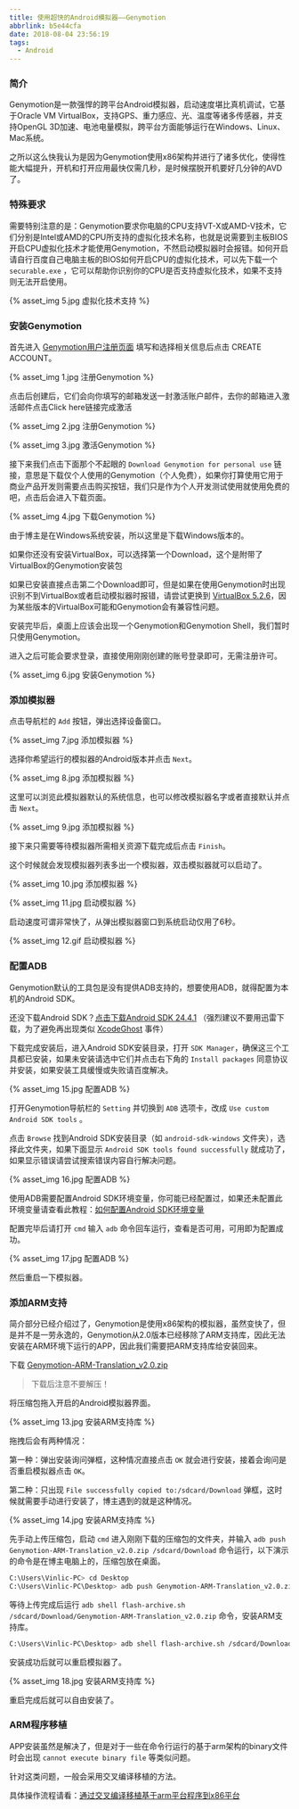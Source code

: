 ```yaml
---
title: 使用超快的Android模拟器——Genymotion
abbrlink: b5e44cfa
date: 2018-08-04 23:56:19
tags:
  - Android
---
```


### 简介

Genymotion是一款强悍的跨平台Android模拟器，启动速度堪比真机调试，它基于Oracle VM VirtualBox，支持GPS、重力感应、光、温度等诸多传感器，并支持OpenGL 3D加速、电池电量模拟，跨平台方面能够运行在Windows、Linux、Mac系统。

之所以这么快我认为是因为Genymotion使用x86架构并进行了诸多优化，使得性能大幅提升，开机和打开应用最快仅需几秒，是时候摆脱开机要好几分钟的AVD了。

### 特殊要求
需要特别注意的是：Genymotion要求你电脑的CPU支持VT-X或AMD-V技术，它们分别是Intel或AMD的CPU所支持的虚拟化技术名称，也就是说需要到主板BIOS开启CPU虚拟化技术才能使用Genymotion，不然启动模拟器时会报错。如何开启请自行百度自己电脑主板的BIOS如何开启CPU的虚拟化技术，可以先下载一个 ``securable.exe`` ，它可以帮助你识别你的CPU是否支持虚拟化技术，如果不支持则无法开启使用。

{% asset_img 5.jpg 虚拟化技术支持 %}

### 安装Genymotion

首先进入 [Genymotion用户注册页面](https://www.genymotion.com/account/create/) 填写和选择相关信息后点击 CREATE ACCOUNT。

{% asset_img 1.jpg 注册Genymotion %}

点击后创建后，它们会向你填写的邮箱发送一封激活账户邮件，去你的邮箱进入激活邮件点击Click here链接完成激活

{% asset_img 2.jpg 注册Genymotion %}

{% asset_img 3.jpg 激活Genymotion %}

接下来我们点击下面那个不起眼的 ``Download Genymotion for personal use`` 链接，意思是下载仅个人使用的Genymotion（个人免费），如果你打算使用它用于商业产品开发则需要点击购买按钮，我们只是作为个人开发测试使用就使用免费的吧，点击后会进入下载页面。

{% asset_img 4.jpg 下载Genymotion %}

由于博主是在Windows系统安装，所以这里是下载Windows版本的。

如果你还没有安装VirtualBox，可以选择第一个Download，这个是附带了VirtualBox的Genymotion安装包

如果已安装直接点击第二个Download即可，但是如果在使用Genymotion时出现识别不到VirtualBox或者启动模拟器时报错，请尝试更换到 [VirtualBox 5.2.6](https://download.virtualbox.org/virtualbox/5.2.6/VirtualBox-5.2.6-120293-Win.exe)，因为某些版本的VirtualBox可能和Genymotion会有兼容性问题。

安装完毕后，桌面上应该会出现一个Genymotion和Genymotion Shell，我们暂时只使用Genymotion。

进入之后可能会要求登录，直接使用刚刚创建的账号登录即可，无需注册许可。

{% asset_img 6.jpg 安装Genymotion %}

### 添加模拟器

点击导航栏的 ``Add`` 按钮，弹出选择设备窗口。

{% asset_img 7.jpg 添加模拟器 %}

选择你希望运行的模拟器的Android版本并点击 ``Next``。

{% asset_img 8.jpg 添加模拟器 %}

这里可以浏览此模拟器默认的系统信息，也可以修改模拟器名字或者直接默认并点击 ``Next``。

{% asset_img 9.jpg 添加模拟器 %}

接下来只需要等待模拟器所需相关资源下载完成后点击 ``Finish``。

这个时候就会发现模拟器列表多出一个模拟器，双击模拟器就可以启动了。

{% asset_img 10.jpg 添加模拟器 %}

{% asset_img 11.jpg 启动模拟器 %}

启动速度可谓非常快了，从弹出模拟器窗口到系统启动仅用了6秒。

{% asset_img 12.gif 启动模拟器 %}

### 配置ADB
Genymotion默认的工具包是没有提供ADB支持的，想要使用ADB，就得配置为本机的Android SDK。

还没下载Android SDK？[点击下载Android SDK 24.4.1](https://dl.google.com/android/installer_r24.4.1-windows.exe?utm_source=androiddevtools&utm_medium=website) （强烈建议不要用迅雷下载，为了避免再出现类似 [XcodeGhost](https://www.zhihu.com/question/35721299) 事件）

下载完成安装后，进入Android SDK安装目录，打开 ``SDK Manager``，确保这三个工具都已安装，如果未安装请选中它们并点击右下角的 ``Install packages`` 同意协议并安装，如果安装工具缓慢或失败请百度解决。

{% asset_img 15.jpg 配置ADB %}

打开Genymotion导航栏的 ``Setting`` 并切换到 ``ADB`` 选项卡，改成 ``Use custom Android SDK tools`` 。

点击 ``Browse`` 找到Android SDK安装目录（如 ``android-sdk-windows`` 文件夹），选择此文件夹，如果下面显示 ``Android SDK tools found successfully`` 就成功了，如果显示错误请尝试搜索错误内容自行解决问题。

{% asset_img 16.jpg 配置ADB %}

使用ADB需要配置Android SDK环境变量，你可能已经配置过，如果还未配置此环境变量请查看此教程：[如何配置Android SDK环境变量](https://jingyan.baidu.com/article/15622f2434bc5cfdfcbea51c.html)

配置完毕后请打开 ``cmd`` 输入 ``adb`` 命令回车运行，查看是否可用，可用即为配置成功。

{% asset_img 17.jpg 配置ADB %}

然后重启一下模拟器。

### 添加ARM支持
简介部分已经介绍过了，Genymotion是使用x86架构的模拟器，虽然变快了，但是并不是一劳永逸的，Genymotion从2.0版本已经移除了ARM支持库，因此无法安装在ARM环境下运行的APP，因此我们需要把ARM支持库给安装回来。

下载 [Genymotion-ARM-Translation_v2.0.zip](https://github.com/Vinlic/blog/raw/master/files/Genymotion-ARM-Translation_v2.0.zip)

> 下载后注意不要解压！

将压缩包拖入开启的Android模拟器界面。

{% asset_img 13.jpg 安装ARM支持库 %}

拖拽后会有两种情况：

第一种：弹出安装询问弹框，这种情况直接点击 ``OK`` 就会进行安装，接着会询问是否重启模拟器点击 ``OK``。

第二种：只出现 ``File successfully copied to:/sdcard/Download`` 弹框，这时候就需要手动进行安装了，博主遇到的就是这种情况。

{% asset_img 14.jpg 安装ARM支持库 %}

先手动上传压缩包，启动 ``cmd`` 进入刚刚下载的压缩包的文件夹，并输入 ``adb push Genymotion-ARM-Translation_v2.0.zip /sdcard/Download`` 命令运行，以下演示的命令是在博主电脑上的，压缩包放在桌面。

```Bash
C:\Users\Vinlic-PC> cd Desktop 
C:\Users\Vinlic-PC\Desktop> adb push Genymotion-ARM-Translation_v2.0.zip /sdcard/Download
```

等待上传完成后运行 ``adb shell flash-archive.sh /sdcard/Download/Genymotion-ARM-Translation_v2.0.zip`` 命令，安装ARM支持库。

```Bash
C:\Users\Vinlic-PC\Desktop> adb shell flash-archive.sh /sdcard/Download/Genymotion-ARM-Translation_v2.0.zip
```

安装成功后就可以重启模拟器了。

{% asset_img 18.jpg 安装ARM支持库 %}

重启完成后就可以自由安装了。

### ARM程序移植
APP安装虽然是解决了，但是对于一些在命令行运行的基于arm架构的binary文件时会出现 ``cannot execute binary file`` 等类似问题。

针对这类问题，一般会采用交叉编译移植的方法。

具体操作流程请看：[通过交叉编译移植基于arm平台程序到x86平台](/p/9cbe3a39/)